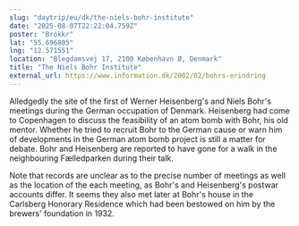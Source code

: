 ```yaml
---
slug: "daytrip/eu/dk/the-niels-bohr-institute"
date: "2025-08-07T22:22:04.759Z"
poster: "Brokkr"
lat: "55.696805"
lng: "12.571551"
location: "Blegdamsvej 17, 2100 København Ø, Denmark"
title: "The Niels Bohr Institute"
external_url: https://www.information.dk/2002/02/bohrs-erindring
---
```

Alledgedly the site of the first of Werner Heisenberg's and Niels Bohr's meetings during the German occupation of Denmark. Heisenberg had come to Copenhagen to discuss the feasibility of an atom bomb with Bohr, his old mentor. Whether he tried to recruit Bohr to the German cause or warn him of developments in the German atom bomb project is still a matter for debate. Bohr and Heisenberg are reported to have gone for a walk in the neighbouring Fælledparken during their talk. 

Note that records are unclear as to the precise number of meetings as well as the location of the each meeting, as Bohr's and Heisenberg's postwar accounts differ. It seems they also met later at Bohr's house in the Carlsberg Honorary Residence which had been bestowed on him by the brewers' foundation in 1932.  